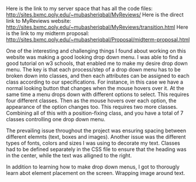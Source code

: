 Here is the link to my server space that has all the code files: http://sites.bxmc.poly.edu/~mubasheriqbal/MyReviews/
Here is the direct link to MyReviews website: http://sites.bxmc.poly.edu/~mubasheriqbal/MyReviews/transition.html
Here is the link to my midterm proposal: http://sites.bxmc.poly.edu/~mubasheriqbal/Proposal/midterm-proposal.html
  
 One of the interesting and challenging things I found about working on this website was making a good looking drop down menu. I was able to find a good tutorial on w3 schools, that enabled me to make my desire drop down menu. The key is that each process/step of a drop down menu has to be broken down into classes, and then each attributes can be assigned to each class according to our specifications. For instance, in this case we have a normal looking button that changes when the mouse hovers over it. At the same time a menu drops down with different options to select. This requires four different classes. Then as the mouse hovers over each option, the appearance of the option changes too. This requires two more classes. Combining all of this with a position-fixing class, and you have a total of 7 classes controlling one drop down menu. 
 
 The prevailing issue throughout the project was ensuring spacing between different elemnts (text, boxes and images). Another issue was the different types of fonts, colors and sizes I was using to decorate my text. Classes had to be defined separately in the CSS file to ensure that the heading was in the center, while the text was alligned to the right.
 
 In addition to learning how to make drop down menus, I got to thorougly learn abot element placement on the screen. Wrapping image around text.
  
